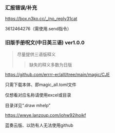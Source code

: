 ### 汇报错误/补充

https://box.n3ko.cc/_/no_reply31cat

3612464276（需使用.send指令）

### 旧版手册呪文(中日英三语) ver1.0.0

> 尽量提供三语版释义
>> 缺失的释义多数为日版

https://github.com/errrr-er/alll/tree/main/magic/CJE

只需下载本体、即magic_all.toml文件

仅想看对应名称请使用excel或目录

目录详见“.draw mhelp”

https://wwye.lanzoup.com/iohw92ihoikf

蓝奏云版、以防有人无法使用github